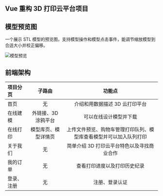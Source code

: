 ## Vue 重构 3D 打印云平台项目

## 模型预览图

一个展示 STL 模型的预览图，支持模型操作和模型点击事件，能调节缩放模型到合适大小并校正偏移。

![模型预览](./src/assets/module.gif "模型预览")

## 前端架构

| 项目分页   |        子路由        |                               功能点                               |
| :--------- | :------------------: | :----------------------------------------------------------------: |
| 首页       |          无          |                   介绍和用数据描述 3D 云打印平台                   |
| 在线建模   | 外链接、3D 涂鸦平台  |                       可以在线设计模型并下载                       |
| 在线打印   | 模型库页、模型详情页 | 上传文件预览、购物车管理打印队列、模型库查看模型并可以加入队列打印 |
| 关于我们   |          无          |             简单介绍 3D 打印云平台特色以及寻找商业合作             |
| 我的订单   |          无          |                    查看打印进度以及打印历史纪录                    |
| 登录、注册 |          无          |                           注册、登录认证                           |
